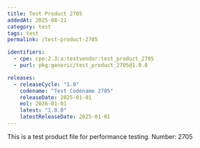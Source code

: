 ```yaml
---
title: Test Product 2705
addedAt: 2025-08-21
category: test
tags: test
permalink: /test-product-2705

identifiers:
  - cpe: cpe:2.3:a:testvendor:test_product_2705
  - purl: pkg:generic/test_product_2705@1.0.0

releases:
  - releaseCycle: "1.0"
    codename: "Test Codename 2705"
    releaseDate: 2025-01-01
    eol: 2026-01-01
    latest: "1.0.0"
    latestReleaseDate: 2025-01-01
---
```


This is a test product file for performance testing. Number: 2705
